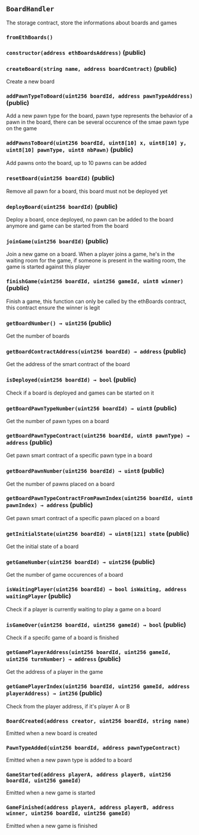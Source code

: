 ## `BoardHandler`

The storage contract, store the informations about boards and games



### `fromEthBoards()`






### `constructor(address ethBoardsAddress)` (public)





### `createBoard(string name, address boardContract)` (public)

Create a new board




### `addPawnTypeToBoard(uint256 boardId, address pawnTypeAddress)` (public)

Add a new pawn type for the board, pawn type represents the behavior of a pawn in the board, there can be several occurence of the smae pawn type on the game




### `addPawnsToBoard(uint256 boardId, uint8[10] x, uint8[10] y, uint8[10] pawnType, uint8 nbPawn)` (public)

Add pawns onto the board, up to 10 pawns can be added




### `resetBoard(uint256 boardId)` (public)

Remove all pawn for a board, this board must not be deployed yet




### `deployBoard(uint256 boardId)` (public)

Deploy a board, once deployed, no pawn can be added to the board anymore and game can be started from the board




### `joinGame(uint256 boardId)` (public)

Join a new game on a board. When a player joins a game, he's in the waiting room for the game, if someone is present in the waiting room, the game is started against this player




### `finishGame(uint256 boardId, uint256 gameId, uint8 winner)` (public)

Finish a game, this function can only be called by the ethBoards contract, this contract ensure the winner is legit




### `getBoardNumber() → uint256` (public)

Get the number of boards




### `getBoardContractAddress(uint256 boardId) → address` (public)

Get the address of the smart contract of the board




### `isDeployed(uint256 boardId) → bool` (public)

Check if a board is deployed and games can be started on it




### `getBoardPawnTypeNumber(uint256 boardId) → uint8` (public)

Get the number of pawn types on a board




### `getBoardPawnTypeContract(uint256 boardId, uint8 pawnType) → address` (public)

Get pawn smart contract of a specific pawn type in a board




### `getBoardPawnNumber(uint256 boardId) → uint8` (public)

Get the number of pawns placed on a board




### `getBoardPawnTypeContractFromPawnIndex(uint256 boardId, uint8 pawnIndex) → address` (public)

Get pawn smart contract of a specific pawn placed on a board




### `getInitialState(uint256 boardId) → uint8[121] state` (public)

Get the initial state of a board




### `getGameNumber(uint256 boardId) → uint256` (public)

Get the number of game occurences of a board




### `isWaitingPlayer(uint256 boardId) → bool isWaiting, address waitingPlayer` (public)

Check if a player is currently waiting to play a game on a board




### `isGameOver(uint256 boardId, uint256 gameId) → bool` (public)

Check if a specifc game of a board is finished




### `getGamePlayerAddress(uint256 boardId, uint256 gameId, uint256 turnNumber) → address` (public)

Get the address of a player in the game




### `getGamePlayerIndex(uint256 boardId, uint256 gameId, address playerAddress) → int256` (public)

Check from the player address, if it's player A or B





### `BoardCreated(address creator, uint256 boardId, string name)`

Emitted when a new board is created




### `PawnTypeAdded(uint256 boardId, address pawnTypeContract)`

Emitted when a new pawn type is added to a board




### `GameStarted(address playerA, address playerB, uint256 boardId, uint256 gameId)`

Emitted when a new game is started




### `GameFinished(address playerA, address playerB, address winner, uint256 boardId, uint256 gameId)`

Emitted when a new game is finished




